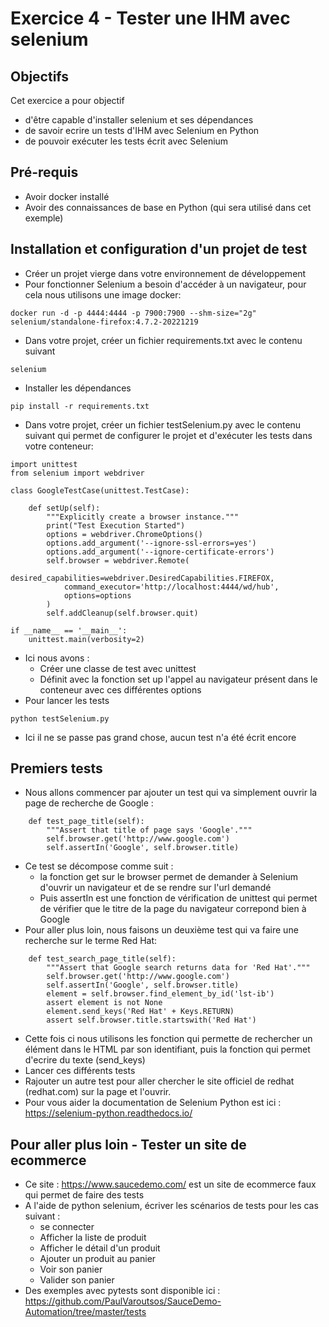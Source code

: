 # Exercice 4 - Tester une IHM avec selenium

## Objectifs

Cet exercice a pour objectif
* d'être capable d'installer selenium et ses dépendances
* de savoir ecrire un tests d'IHM avec Selenium en Python
* de pouvoir exécuter les tests écrit avec Selenium

## Pré-requis
* Avoir docker installé
* Avoir des connaissances de base en Python (qui sera utilisé dans cet exemple)

## Installation et configuration d'un projet de test

* Créer un projet vierge dans votre environnement de développement
* Pour fonctionner Selenium a besoin d'accéder à un navigateur, pour cela nous utilisons une image docker: 
```
docker run -d -p 4444:4444 -p 7900:7900 --shm-size="2g" selenium/standalone-firefox:4.7.2-20221219
```

* Dans votre projet, créer un fichier requirements.txt avec le contenu suivant
```
selenium
```
* Installer les dépendances
```
pip install -r requirements.txt
```
* Dans votre projet, créer un fichier testSelenium.py avec le contenu suivant qui permet de configurer le projet et d'exécuter les tests dans votre conteneur:
```
import unittest
from selenium import webdriver

class GoogleTestCase(unittest.TestCase):

    def setUp(self):
        """Explicitly create a browser instance."""
        print("Test Execution Started")
        options = webdriver.ChromeOptions()
        options.add_argument('--ignore-ssl-errors=yes')
        options.add_argument('--ignore-certificate-errors')
        self.browser = webdriver.Remote(
            desired_capabilities=webdriver.DesiredCapabilities.FIREFOX,
            command_executor='http://localhost:4444/wd/hub',
            options=options
        )
        self.addCleanup(self.browser.quit)

if __name__ == '__main__':
    unittest.main(verbosity=2)
```
* Ici nous avons :
    * Créer une classe de test avec unittest
    * Définit avec la fonction set up l'appel au navigateur présent dans le conteneur avec ces différentes options
* Pour lancer les tests
```
python testSelenium.py
```
* Ici il ne se passe pas grand chose, aucun test n'a été écrit encore

## Premiers tests

* Nous allons commencer par ajouter un test qui va simplement ouvrir la page de recherche de Google :
```
    def test_page_title(self):
        """Assert that title of page says 'Google'."""
        self.browser.get('http://www.google.com')
        self.assertIn('Google', self.browser.title)
```
* Ce test se décompose comme suit :
    * la fonction get sur le browser permet de demander à Selenium d'ouvrir un navigateur et de se rendre sur l'url demandé
    * Puis assertIn est une fonction de vérification de unittest qui permet de vérifier que le titre de la page du navigateur correpond bien à Google
* Pour aller plus loin, nous faisons un deuxième test qui va faire une recherche sur le terme Red Hat:
```
    def test_search_page_title(self):
        """Assert that Google search returns data for 'Red Hat'."""
        self.browser.get('http://www.google.com')
        self.assertIn('Google', self.browser.title)
        element = self.browser.find_element_by_id('lst-ib')
        assert element is not None
        element.send_keys('Red Hat' + Keys.RETURN)
        assert self.browser.title.startswith('Red Hat')
```
* Cette fois ci nous utilisons les fonction qui permette de rechercher un élément dans le HTML par son identifiant, puis la fonction qui permet d'ecrire du texte (send_keys) 
* Lancer ces différents tests
* Rajouter un autre test pour aller chercher le site officiel de redhat (redhat.com) sur la page et l'ouvrir.
* Pour vous aider la documentation de Selenium Python est ici : https://selenium-python.readthedocs.io/ 


## Pour aller plus loin - Tester un site de ecommerce

* Ce site : https://www.saucedemo.com/ est un site de ecommerce faux qui permet de faire des tests
* A l'aide de python selenium, écriver les scénarios de tests pour les cas suivant :
    * se connecter
    * Afficher la liste de produit
    * Afficher le détail d'un produit
    * Ajouter un produit au panier
    * Voir son panier
    * Valider son panier
* Des exemples avec pytests sont disponible ici : https://github.com/PaulVaroutsos/SauceDemo-Automation/tree/master/tests 